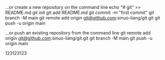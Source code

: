 …or create a new repository on the command line
echo "# git" >> README.md
git init
git add README.md
git commit -m "first commit"
git branch -M main
git remote add origin git@github.com:sinuo-liang/git.git
git push -u origin main

…or push an existing repository from the command line
git remote add origin git@github.com:sinuo-liang/git.git
git branch -M main
git push -u origin main

123123123